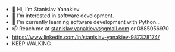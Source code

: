 - 👋 Hi, I’m Stanislav Yanakiev
- 👀 I’m interested in software development.
- 🌱 I’m currently learning software development with Python...
- 📫 Reach me at stanislav.yanakievv@gmail.com or 0885056970
- https://www.linkedin.com/in/stanislav-yanakiev-987328174/
- KEEP WALKING
